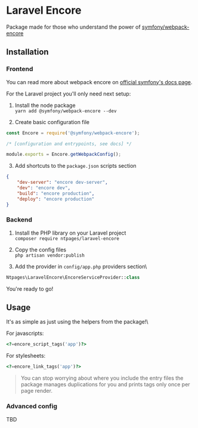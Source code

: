# Laravel Encore

Package made for those who understand the power of [symfony/webpack-encore](https://github.com/symfony/webpack-encore)

## Installation

### Frontend

You can read more about webpack encore
on [official symfony's docs page](https://symfony.com/doc/current/frontend.html#webpack-encore).

For the Laravel project you'll only need next setup:

1. Install the node package\
   `yarn add @symfony/webpack-encore --dev`

2. Create basic configuration file

```javascript
const Encore = require('@symfony/webpack-encore');

/* [configuration and entrypoints, see docs] */

module.exports = Encore.getWebpackConfig();
```

3. Add shortcuts to the `package.json` scripts section

```json
{
    "dev-server": "encore dev-server",
    "dev": "encore dev",
    "build": "encore production",
    "deploy": "encore production"
}
```

### Backend

1. Install the PHP library on your Laravel project\
   `composer require ntpages/laravel-encore`

2. Copy the config files\
   `php artisan vendor:publish`

3. Add the provider in `config/app.php` providers section\

```php
Ntpages\LaravelEncore\EncoreServiceProvider::class
```

You're ready to go!

## Usage

It's as simple as just using the helpers from the package!\

For javascripts:

```php
<?=encore_script_tags('app')?>
```

For stylesheets:

```php
<?=encore_link_tags('app')?>
```

> You can stop worrying about where you include the entry files the package manages duplications for you
> and prints tags only once per page render.

### Advanced config

TBD
